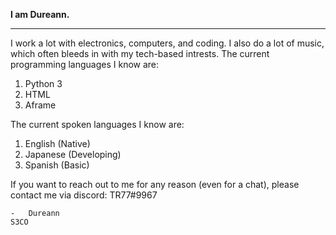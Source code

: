 **I am Dureann.**

----

I work a lot with electronics, computers, and coding. I also do a lot of music, which often bleeds in with my tech-based intrests.
The current programming languages I know are:
1. Python 3
2. HTML
3. Aframe

The current spoken languages I know are:
1. English (Native)
2. Japanese (Developing)
3. Spanish (Basic)

If you want to reach out to me for any reason (even for a chat), please contact me via discord:
TR77#9967

    -   Dureann
    S3CO
